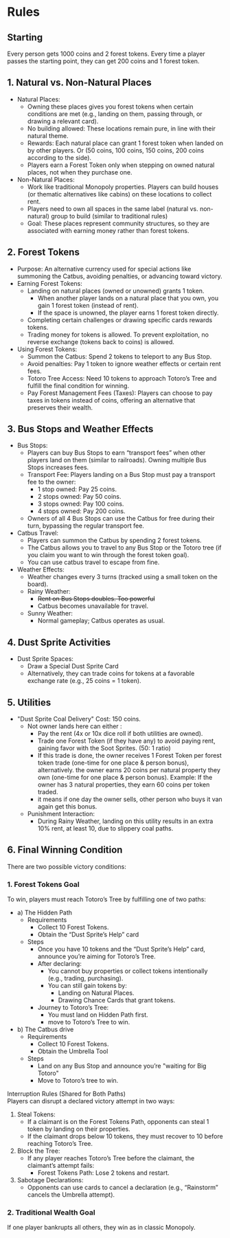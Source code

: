 # Rules

## Starting

Every person gets 1000 coins and 2 forest tokens.
Every time a player passes the starting point, they can get 200 coins and 1 forest token.

## 1. Natural vs. Non-Natural Places

- Natural Places:
  - Owning these places gives you forest tokens when certain conditions are met (e.g., landing on them, passing through, or drawing a relevant card).
  - No building allowed: These locations remain pure, in line with their natural theme.
  - Rewards: Each natural place can grant 1 forest token when landed on by other players. Or (50 coins, 100 coins, 150 coins, 200 coins according to the side).
  - Players earn a Forest Token only when stepping on owned natural places, not when they purchase one.
- Non-Natural Places:
  - Work like traditional Monopoly properties. Players can build houses (or thematic alternatives like cabins) on these locations to collect rent.
  - Players need to own all spaces in the same label (natural vs. non-natural) group to build (similar to traditional rules)
  - Goal: These places represent community structures, so they are associated with earning money rather than forest tokens.

## 2. Forest Tokens

- Purpose: An alternative currency used for special actions like summoning the Catbus, avoiding penalties, or advancing toward victory.
- Earning Forest Tokens:
  - Landing on natural places (owned or unowned) grants 1 token.
    - When another player lands on a natural place that you own, you gain 1 forest token (instead of rent).
    - If the space is unowned, the player earns 1 forest token directly.
  - Completing certain challenges or drawing specific cards rewards tokens.
  - Trading money for tokens is allowed. To prevent exploitation, no reverse exchange (tokens back to coins) is allowed.
- Using Forest Tokens:
  - Summon the Catbus: Spend 2 tokens to teleport to any Bus Stop.
  - Avoid penalties: Pay 1 token to ignore weather effects or certain rent fees.
  - Totoro Tree Access: Need 10 tokens to approach Totoro’s Tree and fulfill the final condition for winning.
  - Pay Forest Management Fees (Taxes): Players can choose to pay taxes in tokens instead of coins, offering an alternative that preserves their wealth.

## 3. Bus Stops and Weather Effects

- Bus Stops:
  - Players can buy Bus Stops to earn “transport fees” when other players land on them (similar to railroads). Owning multiple Bus Stops increases fees.
  - Transport Fee: Players landing on a Bus Stop must pay a transport fee to the owner:
    - 1 stop owned: Pay 25 coins.
    - 2 stops owned: Pay 50 coins.
    - 3 stops owned: Pay 100 coins.
    - 4 stops owned: Pay 200 coins.
  - Owners of all 4 Bus Stops can use the Catbus for free during their turn, bypassing the regular transport fee.
- Catbus Travel:
  - Players can summon the Catbus by spending 2 forest tokens.
  - The Catbus allows you to travel to any Bus Stop or the Totoro tree (if you claim you want to win through the forest token goal).
  - You can use catbus travel to escape from fine.
- Weather Effects:
  - Weather changes every 3 turns (tracked using a small token on the board).
  - Rainy Weather:
    - ~~Rent on Bus Stops doubles. Too powerful~~
    - Catbus becomes unavailable for travel.
  - Sunny Weather:
    - Normal gameplay; Catbus operates as usual.

## 4. Dust Sprite Activities

- Dust Sprite Spaces:
  - Draw a Special Dust Sprite Card
  - Alternatively, they can trade coins for tokens at a favorable exchange rate (e.g., 25 coins = 1 token).

## 5. Utilities

- "Dust Sprite Coal Delivery" Cost: 150 coins.
  - Not owner lands here can either :
    - Pay the rent (4x or 10x dice roll if both utilities are owned).
    - Trade one Forest Token (if they have any) to avoid paying rent, gaining favor with the Soot Sprites. (50: 1 ratio)
    - If this trade is done, the owner receives 1 Forest Token per forest token trade (one-time for one place & person bonus), alternatively. the owner earns 20 coins per natural property they own (one-time for one place & person bonus). Example: If the owner has 3 natural properties, they earn 60 coins per token traded.
    - it means if one day the owner sells, other person who buys it van again get this bonus.
  - Punishment Interaction:
    - During Rainy Weather, landing on this utility results in an extra 10% rent, at least 10, due to slippery coal paths.

## 6. Final Winning Condition

There are two possible victory conditions:

### 1. Forest Tokens Goal

To win, players must reach Totoro’s Tree by fulfilling one of two paths:
- a) The Hidden Path
  - Requirements
    - Collect 10 Forest Tokens.
    - Obtain the “Dust Sprite’s Help” card
  - Steps
    - Once you have 10 tokens and the “Dust Sprite’s Help” card, announce you’re aiming for Totoro’s Tree.
    - After declaring:
      - You cannot buy properties or collect tokens intentionally (e.g., trading, purchasing).
      - You can still gain tokens by:
        - Landing on Natural Places.
        - Drawing Chance Cards that grant tokens.
    - Journey to Totoro’s Tree:
      - You must land on Hidden Path first.
      - move to Totoro’s Tree to win.
- b) The Catbus drive
  - Requirements
    - Collect 10 Forest Tokens.
    - Obtain the Umbrella Tool
  - Steps
    - Land on any Bus Stop and announce you’re "waiting for Big Totoro"
    - Move to Totoro’s tree to win.

Interruption Rules (Shared for Both Paths) \
  Players can disrupt a declared victory attempt in two ways:
  1. Steal Tokens:
      - If a claimant is on the Forest Tokens Path, opponents can steal 1 token by landing on their properties.
      - If the claimant drops below 10 tokens, they must recover to 10 before reaching Totoro’s Tree.
  2. Block the Tree:
      - If any player reaches Totoro’s Tree before the claimant, the claimant’s attempt fails:
          - Forest Tokens Path: Lose 2 tokens and restart.
  3. Sabotage Declarations:
      - Opponents can use cards to cancel a declaration (e.g., “Rainstorm” cancels the Umbrella attempt).

### 2. Traditional Wealth Goal

If one player bankrupts all others, they win as in classic Monopoly.

